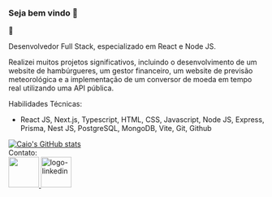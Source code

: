 ### Seja bem vindo 👋


:bell: <p>Desenvolvedor Full Stack, especializado em React e Node JS. <p />
<p>Realizei muitos projetos significativos, incluindo o desenvolvimento de um website de hambúrgueres, um gestor financeiro, um website de previsão meteorológica e a implementação de um conversor de moeda em tempo real utilizando uma API pública.

Habilidades Técnicas:
- React JS, Next.js, Typescript, HTML, CSS, Javascript, Node JS, Express, Prisma, Nest JS, PostgreSQL, MongoDB, Vite, Git, Github</p>

  
 [![Caio's GitHub stats](https://github-readme-stats.vercel.app/api?username=CaioMiranda12&show_icons=true&theme=dracula)](https://github.com/anuraghazra/github-readme-stats)
 <br>
 Contato:
 <br>
 <a href="https://www.instagram.com/caioclm.04/">
 <img width="60px" height="60px" src="https://encrypted-tbn0.gstatic.com/images?q=tbn:ANd9GcSOCJVtcHhlj5sb0mr8YGEcEpqynAqSmxzHUg&usqp=CAU">
 <a target="_blank" href="https://www.linkedin.com/in/caio-miranda-ofc/"/>
 <img width="60px" height="60px" src="https://www.iconsdb.com/icons/preview/red/linkedin-6-xxl.png" alt="logo-linkedin">
